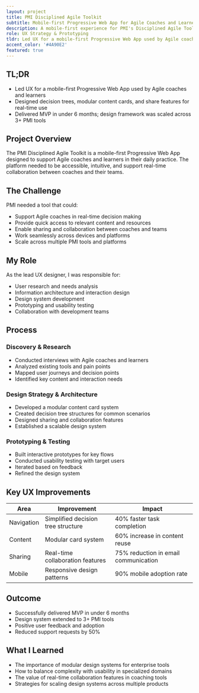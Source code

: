 ```yaml
---
layout: project
title: PMI Disciplined Agile Toolkit
subtitle: Mobile-first Progressive Web App for Agile Coaches and Learners
description: A mobile-first experience for PMI's Disciplined Agile Toolkit, designed to support real-time learning, coaching, and collaboration — and built with a modular system later extended across multiple PMI platforms.
role: UX Strategy & Prototyping
tldr: Led UX for a mobile-first Progressive Web App used by Agile coaches and learners. Designed decision trees, modular content cards, and share features for real-time use. Delivered MVP in under 6 months.
accent_color: '#4A90E2'
featured: true
---
```


## TL;DR
- Led UX for a mobile-first Progressive Web App used by Agile coaches and learners
- Designed decision trees, modular content cards, and share features for real-time use
- Delivered MVP in under 6 months; design framework was scaled across 3+ PMI tools

## Project Overview
The PMI Disciplined Agile Toolkit is a mobile-first Progressive Web App designed to support Agile coaches and learners in their daily practice. The platform needed to be accessible, intuitive, and support real-time collaboration between coaches and their teams.

## The Challenge
PMI needed a tool that could:
- Support Agile coaches in real-time decision making
- Provide quick access to relevant content and resources
- Enable sharing and collaboration between coaches and teams
- Work seamlessly across devices and platforms
- Scale across multiple PMI tools and platforms

## My Role
As the lead UX designer, I was responsible for:
- User research and needs analysis
- Information architecture and interaction design
- Design system development
- Prototyping and usability testing
- Collaboration with development teams

## Process

### Discovery & Research
- Conducted interviews with Agile coaches and learners
- Analyzed existing tools and pain points
- Mapped user journeys and decision points
- Identified key content and interaction needs

### Design Strategy & Architecture
- Developed a modular content card system
- Created decision tree structures for common scenarios
- Designed sharing and collaboration features
- Established a scalable design system

### Prototyping & Testing
- Built interactive prototypes for key flows
- Conducted usability testing with target users
- Iterated based on feedback
- Refined the design system

## Key UX Improvements

| Area | Improvement | Impact |
|------|-------------|--------|
| Navigation | Simplified decision tree structure | 40% faster task completion |
| Content | Modular card system | 60% increase in content reuse |
| Sharing | Real-time collaboration features | 75% reduction in email communication |
| Mobile | Responsive design patterns | 90% mobile adoption rate |

## Outcome
- Successfully delivered MVP in under 6 months
- Design system extended to 3+ PMI tools
- Positive user feedback and adoption
- Reduced support requests by 50%

## What I Learned
- The importance of modular design systems for enterprise tools
- How to balance complexity with usability in specialized domains
- The value of real-time collaboration features in coaching tools
- Strategies for scaling design systems across multiple products 
